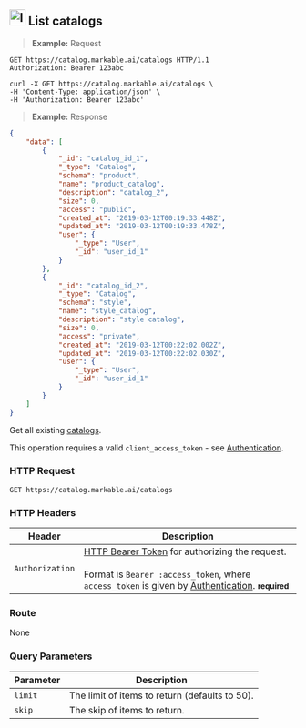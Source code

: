 
## <img src="images/list-catalog_icon.png" alt="list-catalog-objects_icon" width="28px" height="auto"> List catalogs

> **Example:** Request

```http
GET https://catalog.markable.ai/catalogs HTTP/1.1
Authorization: Bearer 123abc
```

```shell
curl -X GET https://catalog.markable.ai/catalogs \
-H 'Content-Type: application/json' \
-H 'Authorization: Bearer 123abc'
```
<!--
```python
import requests

url = "https://catalog.markable.ai/catalogs"

headers = {
    'Content-Type': "application/json",
    'Authorization': "Bearer 123abc",
    }

response = requests.request("GET", url, headers=headers)

print(response.text)
```
-->

> **Example:** Response

```json
{
    "data": [
        {
            "_id": "catalog_id_1",
            "_type": "Catalog",
            "schema": "product",
            "name": "product_catalog",
            "description": "catalog_2",
            "size": 0,
            "access": "public",
            "created_at": "2019-03-12T00:19:33.448Z",
            "updated_at": "2019-03-12T00:19:33.478Z",
            "user": {
                "_type": "User",
                "_id": "user_id_1"
            }
        },
        {
            "_id": "catalog_id_2",
            "_type": "Catalog",
            "schema": "style",
            "name": "style_catalog",
            "description": "style catalog",
            "size": 0,
            "access": "private",
            "created_at": "2019-03-12T00:22:02.002Z",
            "updated_at": "2019-03-12T00:22:02.030Z",
            "user": {
                "_type": "User",
                "_id": "user_id_1"
            }
        }
    ]
}
```


Get all existing [catalogs](#the-catalog-object).

<aside class="notice">
    This operation requires a valid <code>client_access_token</code> - see <a href="#authentication">Authentication</a>.
</aside>


### HTTP Request

`GET https://catalog.markable.ai/catalogs`


### HTTP Headers

Header              | Description
----------          | ----------
`Authorization`     | [HTTP Bearer Token](https://tools.ietf.org/html/rfc6750) for authorizing the request. <br><br>Format is `Bearer :access_token`, where `access_token` is given by [Authentication](#authentication). **<small>required</small>**


### Route

None

### Query Parameters

Parameter       | Description
----------      | ----------
`limit`         | The limit of items to return (defaults to 50).
`skip`          | The skip of items to return.
